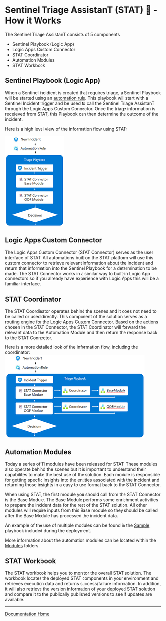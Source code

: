 # Sentinel Triage AssistanT (STAT) :hospital: - How it Works

The Sentinel Triage AssistanT consists of 5 components

* Sentinel Playbook (Logic App)
* Logic Apps Custom Connector
* STAT Coordinator
* Automation Modules
* STAT Workbook

## Sentinel Playbook (Logic App)

When a Sentinel incidient is created that requires triage, a Sentinel Playbook will be started using an [automation rule](https://docs.microsoft.com/azure/sentinel/automate-incident-handling-with-automation-rules).  This playbook will start with a Sentinel Incident trigger and be used to call the Sentinel Triage AssistanT through the Logic Apps Custom Connector.  Once the triage information is receieved from STAT, this Playbook can then determine the outcome of the incident.

Here is a high level view of the information flow using STAT:

![STAT Information Flow](images/statoverview.png)

## Logic Apps Custom Connector

The Logic Apps Custom Connector (STAT Connector) serves as the user interface of STAT.  All automations built on the STAT platform will use this custom connector to retrieve relevant information about the incident and return that information into the Sentinel Playbook for a determination to be made.  The STAT Connector works in a similar way to built-in Logic App connectors so if you already have experience with Logic Apps this will be a familiar interface.

## STAT Coordinator

The STAT Coordinator operates behind the scenes and it does not need to be called or used directly.  This component of the solution serves as a routing engine for the Logic Apps Custom Connector.  Based on the actions chosen in the STAT Connector, the STAT Coordinator will forward the relevant data to the Automation Module and then return the response back to the STAT Connector.

Here is a more detailed look of the information flow, including the coordinator:
![STAT Detailed Information Flow](images/statdetailedview.png)

## Automation Modules

Today a series of 11 modules have been released for STAT.  These modules also operate behind the scenes but it is important to understand their capabilites to make the best use of the solution.  Each module is responsible for getting specfic insights into the entities associated with the incident and returning those insights in a easy to use format back to the STAT Connector.

When using STAT, the first module you should call from the STAT Connector is the Base Module.  The Base Module performs some enrichment activities to prepare the incident data for the rest of the STAT solution.  All other modules will require inputs from this Base module so they should be called after the Base Module has processed the incident data.

An example of the use of multiple modules can be found in the [Sample](sample.md) playbook included during the deployment.

More information about the automation modules can be located within the [Modules](/Modules/) folders.

## STAT Workbook

The STAT workbook helps you to monitor the overall STAT solution.  The workbook locates the deployed STAT components in your environment and retrieves execution data and returns success/failure information.  In addition, it will also retrieve the version information of your deployed STAT solution and compare it to the publically published versions to see if updates are available.

---
[Documentation Home](readme.md)
